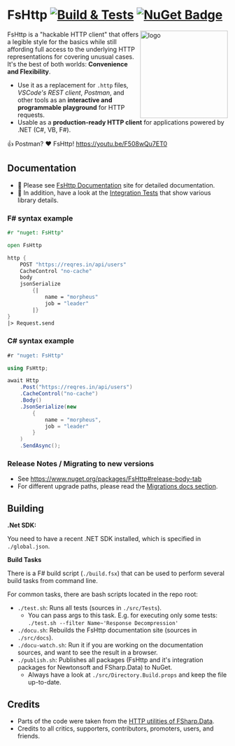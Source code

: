 # FsHttp [![Build & Tests](https://github.com/schlenkr/FsHttp/actions/workflows/build-and-test.yml/badge.svg?branch=master)](https://github.com/schlenkr/FsHttp/actions/workflows/build-and-test.yml) [![NuGet Badge](https://buildstats.info/nuget/FsHttp)](https://www.nuget.org/packages/FsHttp)

<img align="right" width="200" alt='logo' src='https://raw.githubusercontent.com/schlenkr/FsHttp/master/docs/img/logo_big.png' />

FsHttp is a "hackable HTTP client" that offers a legible style for the basics while still affording full access to the underlying HTTP representations for covering unusual cases. It's the best of both worlds: **Convenience and Flexibility**.

* Use it as a replacement for `.http` files, *VSCode's REST client*, *Postman*, and other tools as an **interactive and programmable playground** for HTTP requests.
* Usable as a **production-ready HTTP client** for applications powered by .NET (C#, VB, F#).

👍 Postman? ❤️ FsHttp! https://youtu.be/F508wQu7ET0

## Documentation

* 📖 Please see [FsHttp Documentation](https://schlenkr.github.io/FsHttp) site for detailed documentation.
* 🧪 In addition, have a look at the [Integration Tests](https://github.com/schlenkr/FsHttp/tree/master/src/Tests) that show various library details.

### F# syntax example

```fsharp
#r "nuget: FsHttp"

open FsHttp

http {
    POST "https://reqres.in/api/users"
    CacheControl "no-cache"
    body
    jsonSerialize
        {|
            name = "morpheus"
            job = "leader"
        |}
}
|> Request.send
```

### C# syntax example

```csharp
#r "nuget: FsHttp"

using FsHttp;

await Http
    .Post("https://reqres.in/api/users")
    .CacheControl("no-cache")
    .Body()
    .JsonSerialize(new
        {
            name = "morpheus",
            job = "leader"
        }
    )
    .SendAsync();
```

### Release Notes / Migrating to new versions

* See https://www.nuget.org/packages/FsHttp#release-body-tab
* For different upgrade paths, please read the [Migrations docs section](https://schlenkr.github.io/FsHttp/Release_Notes.html).

## Building

**.Net SDK:**

You need to have a recent .NET SDK installed, which is specified in `./global.json`.

**Build Tasks**

There is a F# build script (`./build.fsx`) that can be used to perform several build tasks from command line.

For common tasks, there are bash scripts located in the repo root:

* `./test.sh`: Runs all tests (sources in `./src/Tests`).
  * You can pass args to this task. E.g. for executing only some tests:
    `./test.sh --filter Name~'Response Decompression'`
* `./docu.sh`: Rebuilds the FsHttp documentation site (sources in `./src/docs`).
* `./docu-watch.sh`: Run it if you are working on the documentation sources, and want to see the result in a browser.
* `./publish.sh`: Publishes all packages (FsHttp and it's integration packages for Newtonsoft and FSharp.Data) to NuGet.
  * Always have a look at `./src/Directory.Build.props` and keep the file up-to-date.

## Credits

* Parts of the code were taken from the [HTTP utilities of FSharp.Data](https://fsprojects.github.io/FSharp.Data/library/Http.html).
* Credits to all critics, supporters, contributors, promoters, users, and friends.
